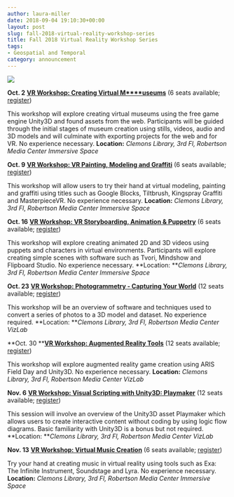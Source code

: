 ```yaml
---
author: laura-miller
date: 2018-09-04 19:10:30+00:00
layout: post
slug: fall-2018-virtual-reality-workshop-series
title: Fall 2018 Virtual Reality Workshop Series
tags:
- Geospatial and Temporal
category: announcement
---
```




![](http://static.scholarslab.org/wp-content/uploads/2018/08/Image-from-iOS-768x1024.jpg)


**Oct. 2** [**VR Workshop: Creating Virtual M****useums**](https://cal.lib.virginia.edu/event/4562045) (6 seats available; [register](https://cal.lib.virginia.edu/event/4562045))





This workshop will explore creating virtual museums using the free game engine Unity3D and found assets from the web. Participants will be guided through the initial stages of museum creation using stills, videos, audio and 3D models and will culminate with exporting projects for the web and for VR. No experience necessary. **Location:** _Clemons Library, 3rd Fl, Robertson Media Center Immersive Space_




**Oct. 9** [**VR Workshop: VR Painting, Modeling and Graffiti**](https://cal.lib.virginia.edu/event/4562058) (6 seats available; [register](https://cal.lib.virginia.edu/event/4562058))




This workshop will allow users to try their hand at virtual modeling, painting and graffiti using titles such as Google Blocks, Tiltbrush, Kingspray Graffiti and MasterpieceVR. No experience necessary. **Location:** _Clemons Library, 3rd Fl_, _Robertson Media Center Immersive Space_




**Oct. 16** [**VR Workshop: VR Storyboarding, Animation & Puppetry**](https://cal.lib.virginia.edu/event/4562070) (6 seats available; [register](https://cal.lib.virginia.edu/event/4562070))





This workshop will explore creating animated 2D and 3D videos using puppets and characters in virtual environments. Participants will explore creating simple scenes with software such as Tvori, Mindshow and Flipboard Studio. No experience necessary. **Location: **_Clemons Library, 3rd Fl, Robertson Media Center Immersive Space_




**Oct. 23** [**VR Workshop: Photogrammetry - Capturing Your World**](https://cal.lib.virginia.edu/event/4562081) (12 seats available; [register](https://cal.lib.virginia.edu/event/4562081))







This workshop will be an overview of software and techniques used to convert a series of photos to a 3D model and dataset. No experience required. **Location: **_Clemons Library, 3rd Fl, Robertson Media Center VizLab_




**Oct. 30 **[**VR Workshop: Augmented Reality Tools**](https://cal.lib.virginia.edu/event/4562086) (12 seats available; [register](https://cal.lib.virginia.edu/event/4562086))


This workshop will explore augmented reality game creation using ARIS Field Day and Unity3D. No experience necessary. **Location:** _Clemons Library, 3rd Fl, Robertson Media Center VizLab_










**Nov. 6** [**VR Workshop: Visual Scripting with Unity3D: Playmaker**](https://cal.lib.virginia.edu/event/4562089) (12 seats available; [register](https://cal.lib.virginia.edu/event/4562089))





This session will involve an overview of the Unity3D asset Playmaker which allows users to create interactive content without coding by using logic flow diagrams. Basic familiarity with Unity3D is a bonus but not required. **Location: **_Clemons Library, 3rd Fl, Robertson Media Center VizLab_






**Nov. 13** [**VR Workshop: Virtual Music Creation**](https://cal.lib.virginia.edu/event/4562099) (6 seats available; [register](https://cal.lib.virginia.edu/event/4562099))


Try your hand at creating music in virtual reality using tools such as Exa: The Infinite Instrument, Soundstage and Lyra. No experience necessary. **Location:** _Clemons Library, 3rd Fl, Robertson Media Center Immersive Space_
















